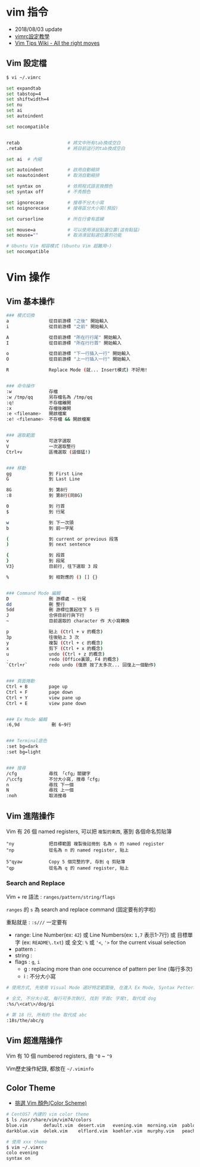 # vim 指令

- 2018/08/03 update
- [vimrc設定教學](http://wiki.csie.ncku.edu.tw/vim/vimrc)
- [Vim Tips Wiki - All the right moves](http://vim.wikia.com/wiki/All_the_right_moves)

## Vim 設定檔

```sh
$ vi ~/.vimrc

set expandtab
set tabstop=4
set shiftwidth=4
set nu
set ai
set autoindent

set nocompatible


retab                  # 將文中所有tab換成空白
.retab                 # 將目前這行的tab換成空白

set ai  # 內縮

set autoindent         # 啟用自動縮排
set noautoindent       # 取消自動縮排

set syntax on          # 依照程式語言換顏色
set syntax off         # 不秀顏色

set ignorecase         # 搜尋不分大小寫
set noignorecase       # 搜尋區分大小寫(預設)

set cursorline         # 所在行會有底線

set mouse=a            # 可以使用滑鼠點選位置(這有點猛)
set mouse=""           # 取消滑鼠點選位置的功能

# Ubuntu Vim 相容模式 (Ubuntu Vim 超難用~)
set nocompatible
```



# Vim 操作

## Vim 基本操作

```sh
### 模式切換
a               從目前游標 "之後" 開始輸入
i               從目前游標 "之前" 開始輸入

A               從目前游標 "所在行行尾" 開始輸入
I               從目前游標 "所在行行首" 開始輸入

o               從目前游標 "下一行插入一行" 開始輸入
O               從目前游標 "上一行插入一行" 開始輸入

R               Replace Mode (就... Insert模式) 不好用!


### 命令操作
:w              存檔
:w /tmp/qq      另存檔名為 /tmp/qq
:q!             不存檔離開
:x              存檔後離開
:e <filename>   開啟檔案
:e! <filename>  不存檔 && 開啟檔案


### 選取範圍
v               可逐字選取
V               一次選取整行
Ctrl+v          區塊選取 (這個猛!)


### 移動
gg              到 First Line
G               到 Last Line

8G              到 第8行
:8              到 第8行(同8G)

0               到 行首
$               到 行尾

w               到 下一次頭
b               到 前一字尾

(               到 current or previous 段落
)               到 next sentence

{               到 段首
}               到 段尾
V3}             目前行, 往下選取 3 段

%               到 相對應的 () [] {}


### Command Mode 編輯
D               刪 游標處 ~ 行尾
dd              刪 整行
5dd             刪 游標位置起往下 5 行
J               合併目前行與下行
~               目前選取的 character 作 大小寫轉換

p               貼上 (Ctrl + v 的概念)
3p              往後貼上 3 次
y               複製 (Ctrl + c 的概念)
x               剪下 (Ctrl + x 的概念)
u               undo (Ctrl + z 的概念)
.               redo (Office裏頭, F4 的概念)
`Ctrl+r`        redo undo (復原 按了太多次... 回復上一個動作)


### 頁面捲動
Ctrl + B        page up
Ctrl + F        page down
Ctrl + Y        view pane up
Ctrl + E        view pane down


### Ex Mode 編輯
:6,9d            刪 6~9行


### Terminal底色
:set bg=dark
:set bg=light


### 搜尋
/cfg            尋找 「cfg」關鍵字
/\ccfg          不分大小寫, 搜尋「cfg」
n               尋找 下一個
N               尋找 上一個
:noh            取消搜尋
```


## Vim 進階操作

Vim 有 26 個 named registers, 可以把 `複製的東西`, 塞到 各個命名剪貼簿

```
"ny             把目標範圍 複製後註冊到 名為 n 的 named register
"np             從名為 n 的 named register, 貼上

5"qyaw          Copy 5 個完整的字, 存到 q 剪貼簿
"qp             從名為 q 的 named register, 貼上
```


### Search and Replace

Vim + re 語法 : `ranges/pattern/string/flags`

`ranges` 的 `s` 為 search and replace command (固定要有的字啦)

重點就是 : `:s///` 一定要有

- range: Line Number(ex: `42`) 或 Line Numbers(ex: `1,7` 表示1-7行) 或 目標單字 (ex: `README\.txt`) 或 全文: `%` 或 `'<`, `'>` for the current visual selection
- pattern : 
- string : 
- flags : `g`, `i`
    - g : replacing more than one occurrence of pattern per line (每行多次)
    - i : 不分大小寫

```sh
# 使用方式, 先使用 Visual Mode 選好特定範圍後, 在進入 Ex Mode, Syntax Pettern 會自己帶出來

# 全文, 不分大小寫, 每行可多次執行, 找到 字首c 字尾t, 取代成 dog
:%s/\<cat\>/dog/gi

# 第 18 行, 所有的 the 取代成 abc
:18s/the/abc/g
```


## Vim 超進階操作

Vim 有 10 個 numbered registers, 由 `"0` ~ `"9`

Vim歷史操作紀錄, 都放在 `~/.viminfo`


## Color Theme

- [挑選 Vim 顏色(Color Scheme)](https://blog.longwin.com.tw/2009/03/choose-vim-color-scheme-2009/)

```sh
# CentOS7 內建的 vim color theme
$ ls /usr/share/vim/vim74/colors
blue.vim      default.vim  desert.vim   evening.vim  morning.vim  pablo.vim      README.txt  shine.vim  torte.vim
darkblue.vim  delek.vim    elflord.vim  koehler.vim  murphy.vim   peachpuff.vim  ron.vim     slate.vim  zellner.vim

# 使用 xxx theme
$ vim ~/.vimrc
colo evening
syntax on
```
